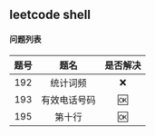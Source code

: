 leetcode shell
---


#### 问题列表

|题号|题名|是否解决|
|:---:|:---:|:---:|
|192|统计词频|:x:|
|193|有效电话号码|:ok:|
|195|第十行|:ok:|

